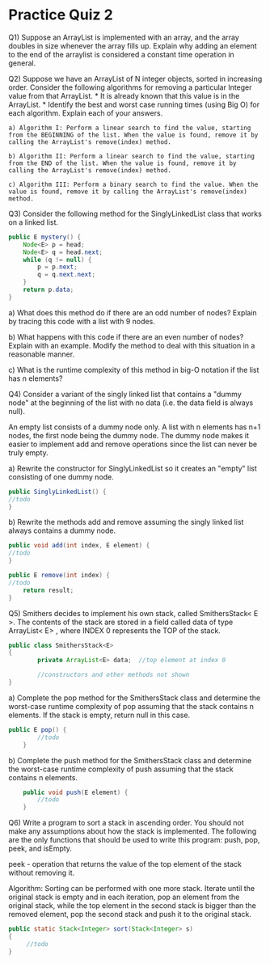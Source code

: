# Practice Quiz 2

Q1) Suppose an ArrayList is implemented with an array, and the array doubles in size whenever the array fills up. Explain why adding an element to the end of the arraylist is considered a constant time operation in general.


Q2) Suppose we have an ArrayList of N integer objects, sorted in increasing order. Consider the following algorithms for removing a particular Integer value from that ArrayList.
    * It is already known that this value is in the ArrayList.
    * Identify the best and worst case running times (using Big O) for each algorithm. Explain each of your answers.

    a) Algorithm I: Perform a linear search to find the value, starting from the BEGINNING of the list. When the value is found, remove it by calling the ArrayList's remove(index) method.

    b) Algorithm II: Perform a linear search to find the value, starting from the END of the list. When the value is found, remove it by calling the ArrayList's remove(index) method.

    c) Algorithm III: Perform a binary search to find the value. When the value is found, remove it by calling the ArrayList's remove(index) method.


Q3) Consider the following method for the SinglyLinkedList class that works on a linked list.
```java
public E mystery() {
	Node<E> p = head;
	Node<E> q = head.next;
	while (q != null) {
		p = p.next;
		q = q.next.next;
	}
	return p.data;
}
```

a) What does this method do if there are an odd number of nodes? Explain by tracing this code with a list with 9 nodes.

b) What happens with this code if there are an even number of nodes? Explain with an example. Modify the method to deal with this situation in a reasonable manner.

c) What is the runtime complexity of this method in big-O notation if the list has n elements?


Q4) Consider a variant of the singly linked list that contains a "dummy node" at the beginning of the list with no data (i.e. the data field is always null). 

An empty list consists of a dummy node only. A list with n elements has n+1 nodes, the first node being the dummy node. The dummy node makes it easier to implement add and remove operations since the list can never be truly empty.

a) Rewrite the constructor for SinglyLinkedList so it creates an "empty" list consisting of one dummy node.
```java
public SinglyLinkedList() { 
//todo
}
```
b) Rewrite the methods add and remove assuming the singly linked list always contains a dummy node.

```java
public void add(int index, E element) { 
//todo
} 
```

```java
public E remove(int index) { 
//todo
	return result; 
} 
```

Q5)  Smithers decides to implement his own stack, called SmithersStack< E >. The contents of the stack are stored in a field called data of type ArrayList< E> , where INDEX 0 represents the TOP of the stack. 
```java
public class SmithersStack<E>
{
        private ArrayList<E> data;  //top element at index 0

        //constructors and other methods not shown
}
```


a) Complete the pop method for the SmithersStack class and determine the worst-case runtime complexity of pop assuming that the stack contains n elements. If the stack is empty, return null in this case.
```java
public E pop() {
		//todo
	}
```
b) Complete the push method for the SmithersStack class and determine the worst-case runtime complexity of push assuming that the stack contains n elements.

```java
	public void push(E element) {
		//todo
	}
```


Q6) Write a program to sort a stack in ascending order. You should not make any assumptions about how the stack is implemented. The following are the only functions that should be used to write this program: push, pop, peek, and isEmpty.

peek - operation that returns the value of the top element of the stack without removing it. 

Algorithm:
Sorting can be performed with one more stack.
Iterate until the original stack is empty and in each iteration, pop an element from the original stack, while the top element in the second stack is bigger than the removed element, pop the second stack and push it to the original stack. 
```java
public static Stack<Integer> sort(Stack<Integer> s)
{
     //todo
}
```
